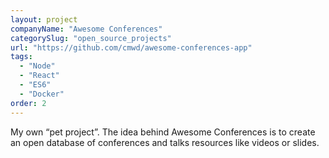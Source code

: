 ```yaml
---
layout: project
companyName: "Awesome Conferences"
categorySlug: "open_source_projects"
url: "https://github.com/cmwd/awesome-conferences-app"
tags:
  - "Node"
  - "React"
  - "ES6"
  - "Docker"
order: 2
---
```

My own “pet project”. The idea behind Awesome Conferences is to create an open database of conferences and talks resources like videos or slides.
